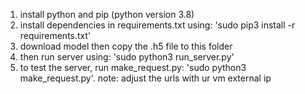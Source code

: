 1.	install python and pip (python version 3.8)
2.	install dependencies in requirements.txt using: 'sudo pip3 install -r requirements.txt'
3.	download model then copy the .h5 file to this folder
4.	then run server using: 'sudo python3 run_server.py'
5.	to test the server, run make_request.py: 'sudo python3 make_request.py'. note: adjust the urls with ur vm external ip
